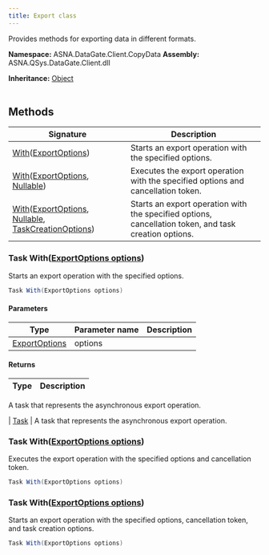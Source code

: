 ```yaml
---
title: Export class
---
```


Provides methods for exporting data in different formats.

**Namespace:** ASNA.DataGate.Client.CopyData
**Assembly:** ASNA.QSys.DataGate.Client.dll

**Inheritance:** [Object](https://docs.microsoft.com/en-us/dotnet/api/system.object)
<br>
<br>

## Methods

| Signature | Description |
| --- | --- |
| [With](#with-exportoptions-)([ExportOptions](/reference/data-gate-client/export-options.html)) | Starts an export operation with the specified options.
| [With](#with-exportoptions-nullable-)([ExportOptions](/reference/data-gate-client/export-options.html), [Nullable](https://learn.microsoft.com/en-us/dotnet/csharp/language-reference/builtin-types/nullable-value-types)) | Executes the export operation with the specified options and cancellation token.
| [With](#with-exportoptions-nullable-taskcreationoptions-)([ExportOptions](/reference/data-gate-client/export-options.html), [Nullable](https://learn.microsoft.com/en-us/dotnet/csharp/language-reference/builtin-types/nullable-value-types), [TaskCreationOptions](https://learn.microsoft.com/en-us/dotnet/api/system.threading.tasks.taskcreationoptions?view=net-8.0)) | Starts an export operation with the specified options, cancellation token, and task creation options.

### Task With([ExportOptions options](/reference/data-gate-client/export-options.html))

Starts an export operation with the specified options.

```cs
Task With(ExportOptions options)
```

#### Parameters
| Type | Parameter name | Description
| --- | --- | ---
| [ExportOptions](/reference/data-gate-client/export-options.html) | options | 

#### Returns
| Type | Description
| --- | ---
A task that represents the asynchronous export operation.

| [Task](https://docs.microsoft.com/en-us/dotnet/api/system.threading.tasks.taskscheduler) | A task that represents the asynchronous export operation.

### Task With([ExportOptions options](/reference/data-gate-client/export-options.html))

Executes the export operation with the specified options and cancellation token.

```cs
Task With(ExportOptions options)
```

### Task With([ExportOptions options](/reference/data-gate-client/export-options.html))

Starts an export operation with the specified options, cancellation token, and task creation options.

```cs
Task With(ExportOptions options)
```
